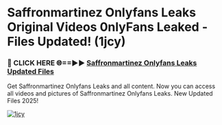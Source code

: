 # Saffronmartinez Onlyfans Leaks Original Videos 0nlyFans Leaked - Files Updated! (1jcy)

<h3>🔴 CLICK HERE 🌐==►► <a href="https://tinyurl.com/2jnfzry5" rel="nofollow">Saffronmartinez Onlyfans Leaks Updated Files</a></h3>

Get Saffronmartinez Onlyfans Leaks and all content. Now you can access all videos and pictures of Saffronmartinez Onlyfans Leaks. New Updated Files 2025!

[![1jcy](https://i.imgur.com/GyGTBgg.gif)](https://tinyurl.com/2jnfzry5)
